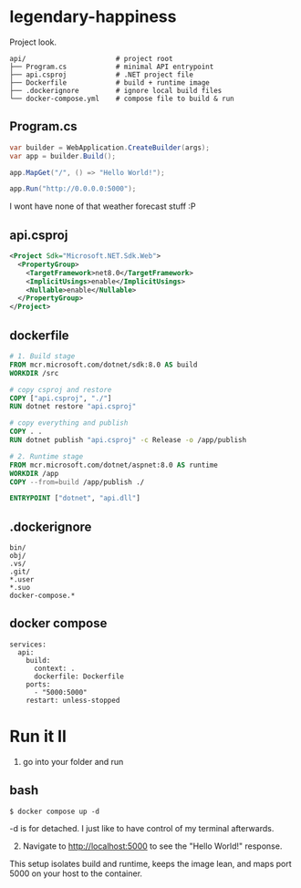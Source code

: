 # legendary-happiness


Project look.
```
api/                      # project root
├── Program.cs            # minimal API entrypoint
├── api.csproj            # .NET project file
├── Dockerfile            # build + runtime image
├── .dockerignore         # ignore local build files
└── docker-compose.yml    # compose file to build & run
```

## Program.cs
```csharp
var builder = WebApplication.CreateBuilder(args);
var app = builder.Build();

app.MapGet("/", () => "Hello World!");

app.Run("http://0.0.0.0:5000");
```

I wont have none of that weather forecast stuff :P



## api.csproj
```xml
<Project Sdk="Microsoft.NET.Sdk.Web">
  <PropertyGroup>
    <TargetFramework>net8.0</TargetFramework>
    <ImplicitUsings>enable</ImplicitUsings>
    <Nullable>enable</Nullable>
  </PropertyGroup>
</Project>
```

## dockerfile
```dockerfile
# 1. Build stage
FROM mcr.microsoft.com/dotnet/sdk:8.0 AS build
WORKDIR /src

# copy csproj and restore
COPY ["api.csproj", "./"]
RUN dotnet restore "api.csproj"

# copy everything and publish
COPY . .
RUN dotnet publish "api.csproj" -c Release -o /app/publish

# 2. Runtime stage
FROM mcr.microsoft.com/dotnet/aspnet:8.0 AS runtime
WORKDIR /app
COPY --from=build /app/publish ./

ENTRYPOINT ["dotnet", "api.dll"]
```

## .dockerignore
```.dockerignore
bin/
obj/
.vs/
.git/
*.user
*.suo
docker-compose.*
```

## docker compose
```docker compose
services:
  api:
    build:
      context: .
      dockerfile: Dockerfile
    ports:
      - "5000:5000"
    restart: unless-stopped
```

# Run it ll

1. go into your folder and run

## bash
```docker compose
$ docker compose up -d
```

-d is for detached. I just like to have control of my terminal afterwards.


2. Navigate to [http://localhost:5000](http://localhost:5000) to see the "Hello World!" response.

This setup isolates build and runtime, keeps the image lean, and maps port 5000 on your host to the container.
